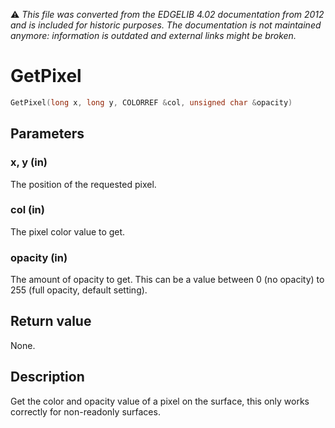 :warning: _This file was converted from the EDGELIB 4.02 documentation from 2012 and is included for historic purposes. The documentation is not maintained anymore: information is outdated and external links might be broken._

# GetPixel


```c++
GetPixel(long x, long y, COLORREF &col, unsigned char &opacity)
```

## Parameters
### x, y (in)
The position of the requested pixel.

### col (in)
The pixel color value to get.

### opacity (in)
The amount of opacity to get. This can be a value between 0 (no opacity) to 255 (full opacity, default setting).

## Return value
None.

## Description
Get the color and opacity value of a pixel on the surface, this only works correctly for non-readonly surfaces.

